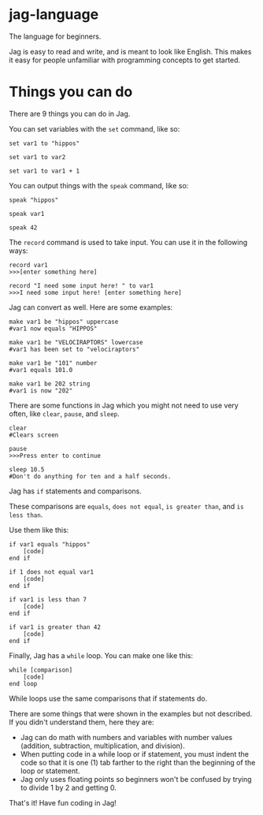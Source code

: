 jag-language
============

The language for beginners.

Jag is easy to read and write, and is meant to look like English. 
This makes it easy for people unfamiliar with programming concepts to get started.


Things you can do
=================

There are 9 things you can do in Jag.

You can set variables with the `set` command, like so:

```
set var1 to "hippos"
```

```
set var1 to var2
```

```
set var1 to var1 + 1
```

You can output things with the `speak` command, like so:

```
speak "hippos"
```

```
speak var1
```

```
speak 42
```

The `record` command is used to take input. You can use it in the following ways:

```
record var1
>>>[enter something here]
```

```
record "I need some input here! " to var1
>>>I need some input here! [enter something here]
```

Jag can convert as well. Here are some examples:

```
make var1 be "hippos" uppercase
#var1 now equals "HIPPOS"
```

```
make var1 be "VELOCIRAPTORS" lowercase
#var1 has been set to "velociraptors"
```

```
make var1 be "101" number
#var1 equals 101.0
```

```
make var1 be 202 string
#var1 is now "202"
```

There are some functions in Jag which you might not need to use very often, like `clear`,  `pause`, and  `sleep`. 

```
clear
#Clears screen
```

```
pause
>>>Press enter to continue 
```

```
sleep 10.5
#Don't do anything for ten and a half seconds.
```

Jag has `if` statements and comparisons.  

These comparisons are `equals`,  `does not equal`,  `is greater than`, and  `is less than`.

Use them like this:

```
if var1 equals "hippos"
	[code]
end if
```

```
if 1 does not equal var1
	[code]
end if
```

```
if var1 is less than 7
	[code]
end if
```

```
if var1 is greater than 42
	[code]
end if
```

Finally, Jag has a `while` loop. You can make one like this:

```
while [comparison]
	[code]
end loop
```

While loops use the same comparisons that if statements do.

There are some things that were shown in the examples but not described. If you didn't understand them, here they are:

* Jag can do math with numbers and variables with number values (addition, subtraction, multiplication, and division).
* When putting code in a while loop or if statement, you must indent the code so that it is one (1) tab farther to the right than the beginning of the loop or statement.
* Jag only uses floating points so beginners won't be confused by trying to divide 1 by 2 and getting 0.


That's it! Have fun coding in Jag!
